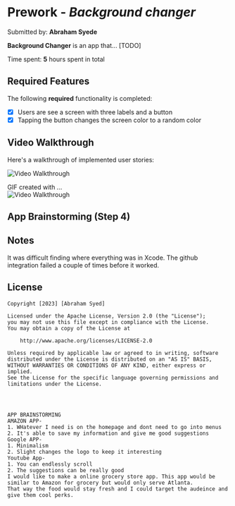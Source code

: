 # Prework - *Background changer*

Submitted by: **Abraham Syede**

**Background Changer** is an app that... [TODO] 

Time spent: **5** hours spent in total

## Required Features

The following **required** functionality is completed:

- [x] Users are see a screen with three labels and a button
- [x] Tapping the button changes the screen color to a random color
 
## Video Walkthrough

Here's a walkthrough of implemented user stories:

<img src='http://i.imgur.com/link/to/your/gif/file.gif' title='Video Walkthrough' width='' alt='Video Walkthrough' />

<!-- Replace this with whatever GIF tool you used! -->
GIF created with ...  
<img src='https://github.com/programmersyed/Project4.kt/blob/main/Movie.gif' title='Next Up Video Walkthrough' width='' alt='Video Walkthrough' />
<!-- Recommended tools:
[Kap](https://getkap.co/) for macOS
[ScreenToGif](https://www.screentogif.com/) for Windows
[peek](https://github.com/phw/peek) for Linux. -->

## App Brainstorming (Step 4)

## Notes

It was difficult finding where everything was in Xcode. The github integration failed a couple of times before it worked. 

## License

    Copyright [2023] [Abraham Syed]

    Licensed under the Apache License, Version 2.0 (the "License");
    you may not use this file except in compliance with the License.
    You may obtain a copy of the License at

        http://www.apache.org/licenses/LICENSE-2.0

    Unless required by applicable law or agreed to in writing, software
    distributed under the License is distributed on an "AS IS" BASIS,
    WITHOUT WARRANTIES OR CONDITIONS OF ANY KIND, either express or implied.
    See the License for the specific language governing permissions and
    limitations under the License.
    
    
    
    
    APP BRAINSTORMING
    AMAZON APP-
    1. WHatever I need is on the homepage and dont need to go into menus
    2. It's able to save my information and give me good suggestions
    Google APP-
    1. Minimalism
    2. Slight changes the logo to keep it interesting
    Youtube App-
    1. You can endlessly scroll
    2. The suggestions can be really good
    I would like to make a online grocery store app. This app would be similar to Amazon for grocery but would only serve Atlanta. 
    That way the food would stay fresh and I could target the audeince and give them cool perks. 
